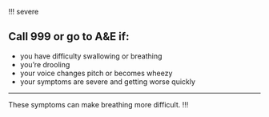 !!! severe
  ## Call 999 or go to A&E if:

  - you have difficulty swallowing or breathing
  - you’re drooling
  - your voice changes pitch or becomes wheezy
  - your symptoms are severe and getting worse quickly

  ***
  These symptoms can make breathing more difficult.
!!!
